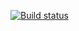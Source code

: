 [![Build status](https://ci.appveyor.com/api/projects/status/bre0t56aaxm0s6gm/branch/master?svg=true)](https://ci.appveyor.com/project/CRASH3000/netoautotest-2-1/branch/master)